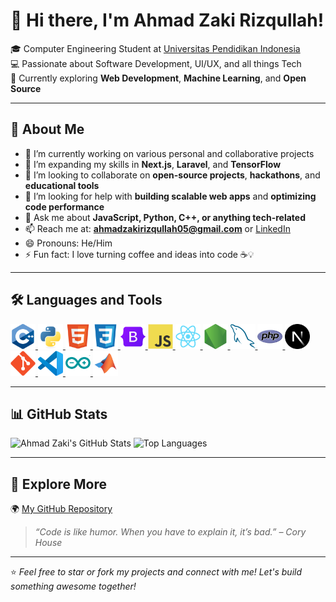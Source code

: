 # 👋 Hi there, I'm Ahmad Zaki Rizqullah!

🎓 Computer Engineering Student at [Universitas Pendidikan Indonesia](https://www.upi.edu/)  
💻 Passionate about Software Development, UI/UX, and all things Tech  
🌱 Currently exploring **Web Development**, **Machine Learning**, and **Open Source**  

---

## 🚀 About Me

- 🔭 I’m currently working on various personal and collaborative projects
- 🌱 I’m expanding my skills in **Next.js**, **Laravel**, and **TensorFlow**
- 👯 I’m looking to collaborate on **open-source projects**, **hackathons**, and **educational tools**
- 🤔 I’m looking for help with **building scalable web apps** and **optimizing code performance**
- 💬 Ask me about **JavaScript, Python, C++, or anything tech-related**
- 📫 Reach me at: **ahmadzakirizqullah05@gmail.com** or [LinkedIn](https://www.linkedin.com/in/ahmadzakirizqullah/)
- 😄 Pronouns: He/Him
- ⚡ Fun fact: I love turning coffee and ideas into code ☕💡

---

## 🛠️ Languages and Tools

<p align="left">
  <a href="https://isocpp.org/" target="_blank"> <img src="https://raw.githubusercontent.com/devicons/devicon/master/icons/cplusplus/cplusplus-original.svg" alt="C++" width="40" height="40"/> </a>
  <a href="https://www.python.org/" target="_blank"> <img src="https://raw.githubusercontent.com/devicons/devicon/master/icons/python/python-original.svg" alt="Python" width="40" height="40"/> </a>
  <a href="https://www.w3.org/html/" target="_blank"> <img src="https://raw.githubusercontent.com/devicons/devicon/master/icons/html5/html5-original.svg" alt="HTML5" width="40" height="40"/> </a>
  <a href="https://www.w3schools.com/css/" target="_blank"> <img src="https://raw.githubusercontent.com/devicons/devicon/master/icons/css3/css3-original.svg" alt="CSS3" width="40" height="40"/> </a>
  <a href="https://getbootstrap.com/" target="_blank"> <img src="https://raw.githubusercontent.com/devicons/devicon/master/icons/bootstrap/bootstrap-original.svg" alt="Bootstrap" width="40" height="40"/> </a>
  <a href="https://developer.mozilla.org/en-US/docs/Web/JavaScript" target="_blank"> <img src="https://raw.githubusercontent.com/devicons/devicon/master/icons/javascript/javascript-original.svg" alt="JavaScript" width="40" height="40"/> </a>
  <a href="https://react.dev/" target="_blank"> <img src="https://raw.githubusercontent.com/devicons/devicon/master/icons/react/react-original.svg" alt="React" width="40" height="40"/> </a>
  <a href="https://nodejs.org/" target="_blank"> <img src="https://raw.githubusercontent.com/devicons/devicon/master/icons/nodejs/nodejs-original.svg" alt="Node.js" width="40" height="40"/> </a>
  <a href="https://www.mysql.com/" target="_blank"> <img src="https://raw.githubusercontent.com/devicons/devicon/master/icons/mysql/mysql-original.svg" alt="MySQL" width="40" height="40"/> </a>
  <a href="https://www.php.net/" target="_blank"> <img src="https://raw.githubusercontent.com/devicons/devicon/master/icons/php/php-original.svg" alt="PHP" width="40" height="40"/> </a>
  <a href="https://nextjs.org/" target="_blank"> <img src="https://raw.githubusercontent.com/devicons/devicon/master/icons/nextjs/nextjs-original.svg" alt="Next.js" width="40" height="40"/> </a>
  <a href="https://git-scm.com/" target="_blank"> <img src="https://raw.githubusercontent.com/devicons/devicon/master/icons/git/git-original.svg" alt="Git" width="40" height="40"/> </a>
  <a href="https://code.visualstudio.com/" target="_blank"> <img src="https://raw.githubusercontent.com/devicons/devicon/master/icons/vscode/vscode-original.svg" alt="VSCode" width="40" height="40"/> </a>
  <a href="https://www.arduino.cc/" target="_blank"> <img src="https://raw.githubusercontent.com/devicons/devicon/master/icons/arduino/arduino-original.svg" alt="Arduino" width="40" height="40"/> </a>
  <a href="https://www.mathworks.com/products/matlab.html" target="_blank"> <img src="https://raw.githubusercontent.com/devicons/devicon/master/icons/matlab/matlab-original.svg" alt="MATLAB" width="40" height="40"/> </a>
</p>

---

## 📊 GitHub Stats

<p align="left">
  <img src="https://github-readme-stats.vercel.app/api?username=AhmadZakiRizqullah&show_icons=true&theme=radical" alt="Ahmad Zaki's GitHub Stats" />
  <img src="https://github-readme-stats.vercel.app/api/top-langs/?username=Ahmazaki&layout=compact&theme=radical" alt="Top Languages" />
</p>

---

## 🔗 Explore More

🌍 [My GitHub Repository](https://github.com/Ahmazaki?tab=repositories)

> *“Code is like humor. When you have to explain it, it’s bad.” – Cory House*

---

⭐️ *Feel free to star or fork my projects and connect with me! Let's build something awesome together!*
